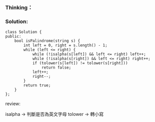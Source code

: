 ### Thinking：

### Solution:

```
class Solution {
public:
	bool isPalindrome(string s) {
		int left = 0, right = s.length() - 1;
		while (left <= right) {
			while (!isalpha(s[left]) && left <= right) left++;
			while (!isalpha(s[right]) && left <= right) right++;
			if (tolower(s[left]) != tolower(s[right]))
				return false;
			left++;
			right--;
		}
		return true;
	}
};
```

review:

isalpha -> 判斷是否為英文字母
tolower -> 轉小寫